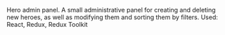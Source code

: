 Hero admin panel. A small administrative panel for creating and deleting new heroes, as well as modifying them and sorting them by filters.
Used: React, Redux, Redux Toolkit
